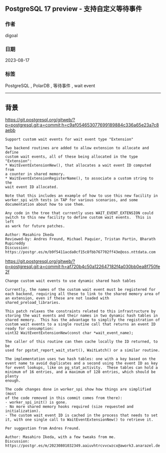 ## PostgreSQL 17 preview - 支持自定义等待事件  
                                                                                                                                      
### 作者                                                                                                                
digoal                                                                                                                
                                                                                                                
### 日期                                                                                                                
2023-08-17                                                                                                            
                                                                                                      
### 标签                                                                                                                
PostgreSQL , PolarDB , 等待事件 , wait event                  
                                                                                                                
----                                                                                                                
                                                                                                                
## 背景     
https://git.postgresql.org/gitweb/?p=postgresql.git;a=commit;h=c9af054653077699189884c336a65e23a7c8aebb  
  
```  
Support custom wait events for wait event type "Extension"  
  
Two backend routines are added to allow extension to allocate and define  
custom wait events, all of these being allocated in the type  
"Extension":  
* WaitEventExtensionNew(), that allocates a wait event ID computed from  
a counter in shared memory.  
* WaitEventExtensionRegisterName(), to associate a custom string to the  
wait event ID allocated.  
  
Note that this includes an example of how to use this new facility in  
worker_spi with tests in TAP for various scenarios, and some  
documentation about how to use them.  
  
Any code in the tree that currently uses WAIT_EVENT_EXTENSION could  
switch to this new facility to define custom wait events.  This is left  
as work for future patches.  
  
Author: Masahiro Ikeda  
Reviewed-by: Andres Freund, Michael Paquier, Tristan Partin, Bharath  
Rupireddy  
Discussion: https://postgr.es/m/b9f5411acda0cf15c8fbb767702ff43e@oss.nttdata.com  
```  
  
https://git.postgresql.org/gitweb/?p=postgresql.git;a=commit;h=af720b4c50a122647182f4a030bb0ea8f750fe2f  
  
```  
Change custom wait events to use dynamic shared hash tables  
  
Currently, the names of the custom wait event must be registered for  
each backend, requiring all these to link to the shared memory area of  
an extension, even if these are not loaded with  
shared_preload_libraries.  
  
This patch relaxes the constraints related to this infrastructure by  
storing the wait events and their names in two dynamic hash tables in  
shared memory.  This has the advantage to simplify the registration of  
custom wait events to a single routine call that returns an event ID  
ready for consumption:  
uint32 WaitEventExtensionNew(const char *wait_event_name);  
  
The caller of this routine can then cache locally the ID returned, to be  
used for pgstat_report_wait_start(), WaitLatch() or a similar routine.  
  
The implementation uses two hash tables: one with a key based on the  
event name to avoid duplicates and a second using the event ID as key  
for event lookups, like on pg_stat_activity.  These tables can hold a  
minimum of 16 entries, and a maximum of 128 entries, which should be plenty  
enough.  
  
The code changes done in worker_spi show how things are simplified (most  
of the code removed in this commit comes from there):  
- worker_spi_init() is gone.  
- No more shared memory hooks required (size requested and  
initialization).  
- The custom wait event ID is cached in the process that needs to set  
it, with one single call to WaitEventExtensionNew() to retrieve it.  
  
Per suggestion from Andres Freund.  
  
Author: Masahiro Ikeda, with a few tweaks from me.  
Discussion: https://postgr.es/m/20230801032349.aaiuvhtrcvvcwzcx@awork3.anarazel.de  
```  
    
